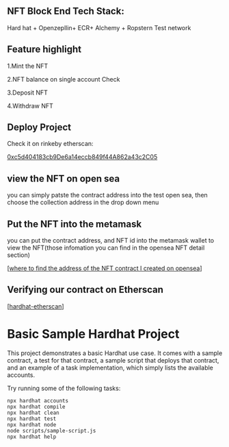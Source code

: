 ## NFT Block End Tech Stack:

Hard hat + Openzepllin+ ECR+ Alchemy + Ropstern Test network

## Feature highlight

1.Mint the NFT

2.NFT balance on single account Check

3.Deposit NFT

4.Withdraw NFT 



## Deploy Project

Check it on rinkeby etherscan:

[0xc5d404183cb9De6a14eccb849f44A862a43c2C05](https://rinkeby.etherscan.io/address/0xc5d404183cb9De6a14eccb849f44A862a43c2C05) 



## view the NFT on open sea

you can simply patste the contract address into the test open sea, then choose the collection address in the drop down menu



## Put the NFT into the metamask

you can put the contract address, and NFT id into the metamask wallet to view the NFT(those infomation you can find in the opensea NFT detail section)

[[where to find the address of the NFT contract I created on opensea](https://ethereum.stackexchange.com/questions/113932/where-to-find-the-address-of-the-nft-contract-i-created-on-opensea)]



## Verifying our contract on Etherscan

[[hardhat-etherscan](https://hardhat.org/hardhat-runner/plugins/nomiclabs-hardhat-etherscan#hardhat-etherscan)]

# Basic Sample Hardhat Project

This project demonstrates a basic Hardhat use case. It comes with a sample contract, a test for that contract, a sample script that deploys that contract, and an example of a task implementation, which simply lists the available accounts.

Try running some of the following tasks:

```shell
npx hardhat accounts
npx hardhat compile
npx hardhat clean
npx hardhat test
npx hardhat node
node scripts/sample-script.js
npx hardhat help
```
